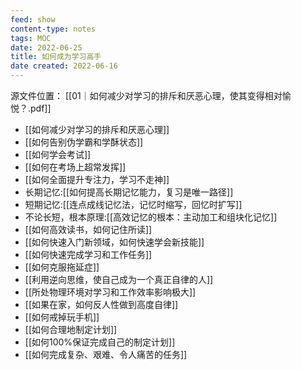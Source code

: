 ```yaml
---
feed: show
content-type: notes
tags: MOC
date: 2022-06-25
title: 如何成为学习高手
date created: 2022-06-16
---
```

源文件位置： [[01｜如何减少对学习的排斥和厌恶心理，使其变得相对愉悦？.pdf]]

- [[如何减少对学习的排斥和厌恶心理]]
- [[如何告别伪学霸和学酥状态]]
- [[如何学会考试]]
- [[如何在考场上超常发挥]]
- [[如何全面提升专注力，学习不走神]]
- 长期记忆:[[如何提高长期记忆能力，复习是唯一路径]]
- 短期记忆:[[连点成线记忆法，记忆时缩写，回忆时扩写]]
- 不论长短，根本原理:[[高效记忆的根本：主动加工和组块化记忆]]
- [[如何高效读书，如何记住所读]]
- [[如何快速入门新领域，如何快速学会新技能]]
- [[如何快速完成学习和工作任务]]
- [[如何克服拖延症]]
- [[利用逆向思维，使自己成为一个真正自律的人]]
- [[所处物理环境对学习和工作效率影响极大]]
- [[如果在家，如何反人性做到高度自律]]
- [[如何戒掉玩手机]]
- [[如何合理地制定计划]]
- [[如何100%保证完成自己的制定计划]]
- [[如何完成复杂、艰难、令人痛苦的任务]]

